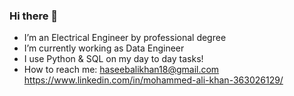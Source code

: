 ### Hi there 👋


-  I’m an Electrical Engineer by professional degree
-  I’m currently working as Data Engineer
-  I use Python & SQL on my day to day tasks!
-  How to reach me: haseebalikhan18@gmail.com https://www.linkedin.com/in/mohammed-ali-khan-363026129/

